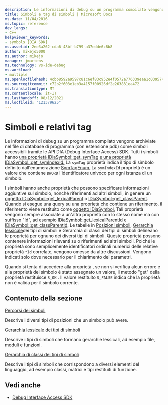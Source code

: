```yaml
---
description: Le informazioni di debug su un programma compilato vengono archiviate nel file di database di programma (con estensione pdb) come simboli accessibili tramite le API DIA (Debug Interface Access) SDK.
title: Simboli e tag di simboli | Microsoft Docs
ms.date: 11/04/2016
ms.topic: reference
dev_langs:
- C++
helpviewer_keywords:
- symbols [DIA SDK]
ms.assetid: 2ee3a262-cda6-48bf-b799-a37edde6c8b8
author: mikejo5000
ms.author: mikejo
manager: jmartens
ms.technology: vs-ide-debug
ms.workload:
- multiple
ms.openlocfilehash: 4cbb8592a9597c81c6ef83c952e4f0572a776339eaa1c039574beb34209e7dc7
ms.sourcegitcommit: c72b2f603e1eb3a4157f00926df2e263831ea472
ms.translationtype: MT
ms.contentlocale: it-IT
ms.lasthandoff: 08/12/2021
ms.locfileid: "121379625"
---
```

# <a name="symbols-and-symbol-tags"></a>Simboli e relativi tag
Le informazioni di debug su un programma compilato vengono archiviate nel file di database di programma (con estensione pdb) come simboli accessibili tramite le API DIA (Debug Interface Access) SDK. Tutti i simboli hanno [una proprietà IDiaSymbol::get_symTag](../../debugger/debug-interface-access/idiasymbol-get-symtag.md) [e una proprietà IDiaSymbol::get_symIndexId.](../../debugger/debug-interface-access/idiasymbol-get-symindexid.md) La `symTag` proprietà indica il tipo di simbolo definito dall'enumerazione [SymTagEnum.](../../debugger/debug-interface-access/symtagenum.md) La `symIndexId` proprietà è un valore che contiene `DWORD` l'identificatore univoco per ogni istanza di un simbolo.

 I simboli hanno anche proprietà che possono specificare informazioni aggiuntive sul simbolo, nonché riferimenti ad altri simboli, in genere un [oggetto IDiaSymbol::get_lexicalParent](../../debugger/debug-interface-access/idiasymbol-get-lexicalparent.md) o [IDiaSymbol::get_classParent](../../debugger/debug-interface-access/idiasymbol-get-classparent.md). Quando si esegue una query su una proprietà che contiene un riferimento, il riferimento viene restituito come [oggetto IDiaSymbol.](../../debugger/debug-interface-access/idiasymbol.md) Tali proprietà vengono sempre associate a un'altra proprietà con lo stesso nome ma con suffisso "Id", ad esempio [IDiaSymbol::get_lexicalParentId](../../debugger/debug-interface-access/idiasymbol-get-lexicalparentid.md) e [IDiaSymbol::get_classParentId](../../debugger/debug-interface-access/idiasymbol-get-classparentid.md). Le tabelle in [Posizioni simboli](../../debugger/debug-interface-access/symbol-locations.md), [Gerarchia lessicale](../../debugger/debug-interface-access/lexical-hierarchy-of-symbol-types.md)dei tipi di simboli e Gerarchia di classi dei tipi di simboli delineano le proprietà per ognuno dei diversi tipi di simboli. [](../../debugger/debug-interface-access/class-hierarchy-of-symbol-types.md) Queste proprietà possono contenere informazioni rilevanti su o riferimenti ad altri simboli. Poiché le proprietà sono semplicemente identificatori ordinali numerici delle relative proprietà `*Id` correlate, vengono omesse da altre discussioni. Vengono indicati solo dove necessario per il chiarimento dei parametri.

 Quando si tenta di accedere alla proprietà , se non si verifica alcun errore e alla proprietà del simbolo è stato assegnato un valore, il metodo "get" della proprietà restituisce `S_OK` . Il valore restituito `S_FALSE` indica che la proprietà non è valida per il simbolo corrente.

## <a name="in-this-section"></a>Contenuto della sezione

[Percorsi dei simboli](../../debugger/debug-interface-access/symbol-locations.md)

Descrive i diversi tipi di posizioni che un simbolo può avere.

[Gerarchia lessicale dei tipi di simboli](../../debugger/debug-interface-access/lexical-hierarchy-of-symbol-types.md)

Descrive i tipi di simboli che formano gerarchie lessicali, ad esempio file, moduli e funzioni.

[Gerarchia di classi dei tipi di simboli](../../debugger/debug-interface-access/class-hierarchy-of-symbol-types.md)

Descrive i tipi di simboli che corrispondono a diversi elementi del linguaggio, ad esempio classi, matrici e tipi restituiti di funzione.

## <a name="see-also"></a>Vedi anche

- [Debug Interface Access SDK](../../debugger/debug-interface-access/debug-interface-access-sdk.md)
